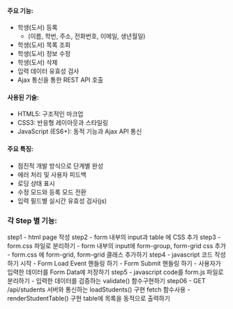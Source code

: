 #### 주요 기능:
* 학생(도서) 등록 
    - (이름, 학번, 주소, 전화번호, 이메일, 생년월일)
* 학생(도서) 목록 조회
* 학생(도서) 정보 수정
* 학생(도서) 삭제
* 입력 데이터 유효성 검사
* Ajax 통신을 통한 REST API 호출

#### 사용된 기술:
* HTML5: 구조적인 마크업
* CSS3: 반응형 레이아웃과 스타일링
* JavaScript (ES6+): 동적 기능과 Ajax API 통신

#### 주요 특징:
* 점진적 개발 방식으로 단계별 완성
* 에러 처리 및 사용자 피드백
* 로딩 상태 표시
* 수정 모드와 등록 모드 전환
* 입력 필드별 실시간 유효성 검사(js)

### 각 Step 별 기능:
step1 - html page 작성
step2 - form 내부의 input과 table 에 CSS 추가
step3 
    - form.css 파일로 분리하기 
    - form 내부의 input에 form-group, form-grid css 추가
    - form.css 에 form-grid, form-grid 클래스 추가하기
step4
    - javascript 코드 작성하기 시작
    - Form Load Event 핸들링 하기
    - Form Submit 핸들링 하기
    - 사용자가 입력한 데이터를 Form Data에 저장하기
step5
    - javascript code를 form.js 파일로 분리하기 
    - 입력한 데이터를 검증하는 validate() 함수구현하기
step06
    - GET /api/students 서버와 통신하는 loadStudents() 구현 fetch 함수사용
    - renderStudentTable() 구현 table에 목록을 동적으로 출력하기 